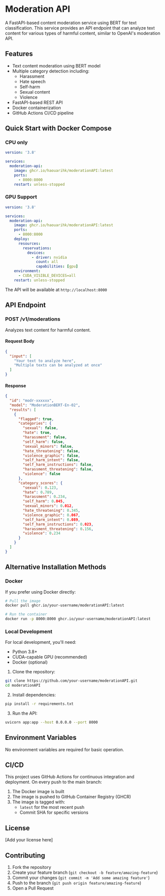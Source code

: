 # Moderation API

A FastAPI-based content moderation service using BERT for text classification. This service provides an API endpoint that can analyze text content for various types of harmful content, similar to OpenAI's moderation API.

## Features

- Text content moderation using BERT model
- Multiple category detection including:
  - Harassment
  - Hate speech
  - Self-harm
  - Sexual content
  - Violence
- FastAPI-based REST API
- Docker containerization
- GitHub Actions CI/CD pipeline

## Quick Start with Docker Compose

### CPU only
```yaml
version: '3.8'

services:
  moderation-api:
    image: ghcr.io/haouarihk/moderationAPI:latest
    ports:
      - 8000:8000
    restart: unless-stopped
```

### GPU Support
```yaml
version: '3.8'

services:
  moderation-api:
    image: ghcr.io/haouarihk/moderationAPI:latest
    ports:
      - 8000:8000
    deploy:
      resources:
        reservations:
          devices:
            - driver: nvidia
              count: all
              capabilities: [gpu]
    environment:
      - CUDA_VISIBLE_DEVICES=all
    restart: unless-stopped
```

The API will be available at `http://localhost:8000`

## API Endpoint

### POST /v1/moderations

Analyzes text content for harmful content.

#### Request Body

```json
{
  "input": [
    "Your text to analyze here",
    "Multiple texts can be analyzed at once"
  ]
}
```

#### Response

```json
{
  "id": "modr-xxxxxx",
  "model": "ModerationBERT-En-02",
  "results": [
    {
      "flagged": true,
      "categories": {
        "sexual": false,
        "hate": true,
        "harassment": false,
        "self_harm": false,
        "sexual_minors": false,
        "hate_threatening": false,
        "violence_graphic": false,
        "self_harm_intent": false,
        "self_harm_instructions": false,
        "harassment_threatening": false,
        "violence": false
      },
      "category_scores": {
        "sexual": 0.123,
        "hate": 0.789,
        "harassment": 0.234,
        "self_harm": 0.045,
        "sexual_minors": 0.012,
        "hate_threatening": 0.345,
        "violence_graphic": 0.067,
        "self_harm_intent": 0.089,
        "self_harm_instructions": 0.023,
        "harassment_threatening": 0.156,
        "violence": 0.234
      }
    }
  ]
}
```

## Alternative Installation Methods

### Docker

If you prefer using Docker directly:

```bash
# Pull the image
docker pull ghcr.io/your-username/moderationAPI:latest

# Run the container
docker run -p 8000:8000 ghcr.io/your-username/moderationAPI:latest
```

### Local Development

For local development, you'll need:

- Python 3.8+
- CUDA-capable GPU (recommended)
- Docker (optional)

1. Clone the repository:
```bash
git clone https://github.com/your-username/moderationAPI.git
cd moderationAPI
```

2. Install dependencies:
```bash
pip install -r requirements.txt
```

3. Run the API:
```bash
uvicorn app:app --host 0.0.0.0 --port 8000
```

## Environment Variables

No environment variables are required for basic operation.

## CI/CD

This project uses GitHub Actions for continuous integration and deployment. On every push to the main branch:

1. The Docker image is built
2. The image is pushed to GitHub Container Registry (GHCR)
3. The image is tagged with:
   - `latest` for the most recent push
   - Commit SHA for specific versions

## License

[Add your license here]

## Contributing

1. Fork the repository
2. Create your feature branch (`git checkout -b feature/amazing-feature`)
3. Commit your changes (`git commit -m 'Add some amazing feature'`)
4. Push to the branch (`git push origin feature/amazing-feature`)
5. Open a Pull Request 